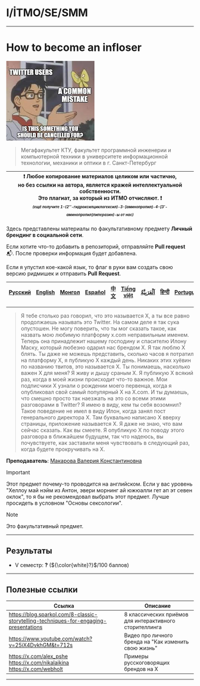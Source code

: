 # I/İTMO/SE/SMM

---
# How to become an infloser
![cancelled](/img/memes/images.jpeg)

> Мегафакультет КТУ, факультет программной инженерии и компьютерной техники в университете информационной технологии, механики и оптики в г. Санкт-Петербург

| :exclamation: <b>Любое копирование материалов целиком или частично,<br>но без ссылки на автора, является кражей интеллектуальной собственности.<br>Это плагиат, за который из ИТМО отчисляют.</b> :exclamation:<br><sub><sup><i>(ещё получите 1-(2’’-гидроксилциклогексил)-3-[аминопропил]-4-[3’-аминопропил]пиперазин)-ы от нас)</sup></sub></b> |
|---------------------------------------------------------------------------------------------------------------------------------------------------------------------------------------------------------------------------------------------------------------------------------------------------------------------------------------------------|

Здесь представлены материалы по факультативному предмету **Личный брендинг в социальной сети**.

Если хотите что-то добавить в репозиторий, отправляйте **Pull request** :mailbox_with_mail:. После проверки информация будет добавлена.

Если я упустил кое-какой язык, то флаг в руки вам создать свою версию ридмишек и отправить **Pull Request**.

| [<strong>Русский</strong>](https://github.com/XVIIStarPlatinum/itmo/blob/master/Software%20Engineering/Personal%20Branding%20on%20Social%20Media/README.md) | [<strong>English</strong>](https://github.com/XVIIStarPlatinum/itmo/blob/master/Software%20Engineering/Personal%20Branding%20on%20Social%20Media/.docs/README_EN.md) | [<strong>Монгол</strong>](https://github.com/XVIIStarPlatinum/itmo/blob/master/Software%20Engineering/Personal%20Branding%20on%20Social%20Media/.docs/README_MN.md) | [<strong>Español</strong>](https://github.com/XVIIStarPlatinum/itmo/blob/master/Software%20Engineering/Personal%20Branding%20on%20Social%20Media/.docs/README_ES.md) | [<strong>中文</strong>](https://github.com/XVIIStarPlatinum/itmo/blob/master/Software%20Engineering/Personal%20Branding%20on%20Social%20Media/.docs/README_CN.md) | [<strong>Tiếng việt</strong>](https://github.com/XVIIStarPlatinum/itmo/blob/master/Software%20Engineering/Personal%20Branding%20on%20Social%20Media/.docs/README_VN.md) | [<strong><p dir="rtl" lang="ar">اَلْعَرَبِيَّةُ</p></strong>](https://github.com/XVIIStarPlatinum/itmo/blob/master/Software%20Engineering/Personal%20Branding%20on%20Social%20Media/.docs/README_AR.md) | [<strong>हिन्दी</strong>](https://github.com/XVIIStarPlatinum/itmo/blob/master/Software%20Engineering/Personal%20Branding%20on%20Social%20Media/.docs/README_IN.md) | [<strong>Português</strong>](https://github.com/XVIIStarPlatinum/itmo/blob/master/Software%20Engineering/Personal%20Branding%20on%20Social%20Media/Operating%20Systems/.docs/README_PT.md) |
|-------------------------------------------------------------------------------------------------------------------------------------------------------------|----------------------------------------------------------------------------------------------------------------------------------------------------------------------|---------------------------------------------------------------------------------------------------------------------------------------------------------------------|----------------------------------------------------------------------------------------------------------------------------------------------------------------------|-----------------------------------------------------------------------------------------------------------------------------------------------------------------|-------------------------------------------------------------------------------------------------------------------------------------------------------------------------|---------------------------------------------------------------------------------------------------------------------------------------------------------------------------------------------------------|---------------------------------------------------------------------------------------------------------------------------------------------------------------------|--------------------------------------------------------------------------------------------------------------------------------------------------------------------------------------------|
---
> Я тебе столько раз говорил, что это называется X, а ты все равно продолжаешь называть это Twitter. На самом деле я так сука опустошен. Не могу поверить, что ты мог сказать такое, как назвать мою любимую платформу x.com неправильным именем. Теперь она принадлежит нашему господину и спасителю Илону Маску, который любезно одарил нас брендом X. Я так люблю X блять. Ты даже не можешь представить, сколько часов я потратил на платформу X, я публикую X каждый день. Никаких этих хуёвин по названию твитов, это называется X. Ты понимаешь, насколько важен X для меня? Я живу и дышу сраным X. Я публикую X всякий раз, когда в моей жизни происходит что-то важное. Мои подписчики X узнали о рождении моего первенца, когда я опубликовал свой самый популярный X на X.com. И ты думаешь, что смешно просто так наезжать на это со всеми этими разговорами в Twitter? Я имею в виду, кем ты себя возомнил? Такое поведение не имел в виду Илон, когда занял пост генерального директора X. Там буквально написано X вверху страницы, приложение называется X. Я даже не знаю, что вам сейчас сказать. Как вы смеете. Я опубликую X по поводу этого разговора в ближайшем будущем, так что надеюсь, вы почувствуете, как заставили меня чувствовать в следующий раз, когда будете прокручивать на X.

**Преподаватель**: [Макарова Валерия Константиновна](https://my.itmo.ru/persons/411780)

> [!IMPORTANT]
> Этот предмет почему-то проводится на английском. Если у вас уровень "Хеллоу май нэйм из Антон, эвери морнинг ай южюалли гет ап эт севен оклок", то я бы не рекомендовал выбрать этот предмет. Лучше просидеть в условном "Основы сексологии".

> [!NOTE]
> Это факультативный предмет.
---
## Результаты
<s></s>
- V семестр: **?** (${\color{white}?}$/100 баллов)

---

## Полезные ссылки <a name="links"></a>
| Ссылка                                                                                                                                                                                                    | Описание                                                |
|-----------------------------------------------------------------------------------------------------------------------------------------------------------------------------------------------------------|---------------------------------------------------------|
| https://blog.sparkol.com/8-classic-storytelling-techniques-for-engaging-presentations                                                                                                                     | 8 классических приёмов для интерактивного сторителлинга |
| https://www.youtube.com/watch?v=25iX4DvkhGM&t=712s                                                                                                                                                        | Видео про личного бренда на "Как изменить свою жизнь"   |
| https://x.com/alex_pshe <br> https://x.com/nikalaikina <br> https://x.com/webholt                                                                                                                         | Примеры русскоговорящих брендов на X                    |

---